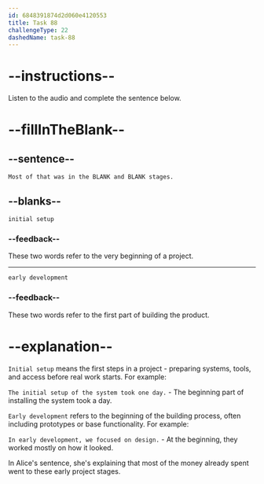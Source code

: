 ```yaml
---
id: 6848391874d2d060e4120553
title: Task 88
challengeType: 22
dashedName: task-88
---
```


<!-- (audio) Alice: Most of that was in the initial setup and early development stages. -->

# --instructions--

Listen to the audio and complete the sentence below.

# --fillInTheBlank--

## --sentence--

`Most of that was in the BLANK and BLANK stages.`

## --blanks--

`initial setup`

### --feedback--

These two words refer to the very beginning of a project.

---

`early development`

### --feedback--

These two words refer to the first part of building the product.

# --explanation--

`Initial setup` means the first steps in a project - preparing systems, tools, and access before real work starts. For example: 

`The initial setup of the system took one day.` - The beginning part of installing the system took a day.

`Early development` refers to the beginning of the building process, often including prototypes or base functionality. For example:

`In early development, we focused on design.` - At the beginning, they worked mostly on how it looked.

In Alice's sentence, she's explaining that most of the money already spent went to these early project stages.
